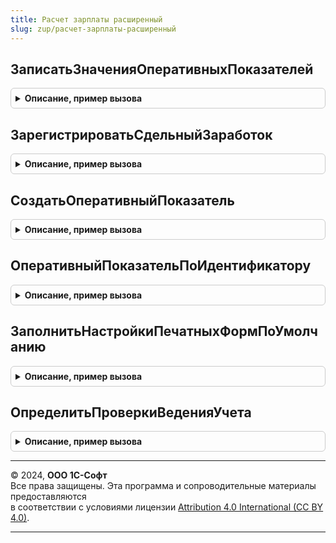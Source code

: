 ```yaml
---
title: Расчет зарплаты расширенный
slug: zup/расчет-зарплаты-расширенный
---
```



## ЗаписатьЗначенияОперативныхПоказателей
<details style="margin: 1em 0; padding: 0.5em; border: 1px solid #ccc; border-radius: 6px;">

<summary style="font-weight: bold; cursor: pointer;">Описание, пример вызова</summary>

```bsl

// Регистрирует значения оперативных показателей расчета зарплаты.
//
// Параметры:
//   Движения              - КоллекцияДвижений            - Движения документа.
//   Организация           - СправочникСсылка.Организации - Организация, выбранная в шапке документа.
//   ОперативныеПоказатели - ТаблицаЗначений              - Сведения о сдельном заработке сотрудников.
//
//     Обязательные колонки:
//       * Дата       - Дата                                       - Период регистрации записи.
//       * Сотрудник  - СправочникСсылка.Сотрудники                - Сотрудник.
//       * Показатель - СправочникСсылка.ПоказателиРасчетаЗарплаты - Показатель.
//       * Значение   - Число                                      - Значение показателя.
//
//     Необязательные колонки:
//       * ФизическоеЛицо - СправочникСсылка.ФизическиеЛица - Физическое лицо.
//       * Сторно         - Булево                          - Истина, если данная запись является сторнирующей.
//       * СтатьяФинансирования             - СправочникСсылка.СтатьиФинансированияЗарплата      - Статья финансирования.
//       * СпособОтраженияЗарплатыВБухучете - СправочникСсылка.СпособыОтраженияЗарплатыВБухУчете - Счет, субконто.
//       * ОтношениеКЕНВД                   - ПеречислениеСсылка.ОтношениеКЕНВДЗатратНаЗарплату  - Отношение к ЕНВД.
//       * Подразделение                    - СправочникСсылка.ПодразделенияОрганизаций          - Подразделение для
//                                                                                                 учета затрат.
//   ЗаписыватьДвижения - Булево - Если Истина, движения будут записаны.
//
Процедура ЗаписатьЗначенияОперативныхПоказателей(Движения, Организация, ОперативныеПоказатели, ЗаписыватьДвижения = Ложь) Экспорт
```

Пример вызова
```bsl
РасчетЗарплатыРасширенный.ЗаписатьЗначенияОперативныхПоказателей(Движения, Организация, ОперативныеПоказатели, ЗаписыватьДвижения);
```
</details>

## ЗарегистрироватьСдельныйЗаработок
<details style="margin: 1em 0; padding: 0.5em; border: 1px solid #ccc; border-radius: 6px;">

<summary style="font-weight: bold; cursor: pointer;">Описание, пример вызова</summary>

```bsl

// Регистрирует данные о сдельном заработке в движениях по регистру ЗначенияОперативныхПоказателейРасчетаЗарплатыСотрудников.
//
// Параметры:
//   Движения          - КоллекцияДвижений            - Движения документа.
//   Организация       - СправочникСсылка.Организации - Организация, выбранная в шапке документа.
//   СдельныйЗаработок - ТаблицаЗначений              - Сведения о сдельном заработке сотрудников.
//
//     Обязательные колонки:
//       * Дата      - Дата                        - Период регистрации записи.
//       * Сотрудник - СправочникСсылка.Сотрудники - Сотрудник.
//       * Значение  - Число                       - Значение показателя.
//
//     Необязательные колонки:
//       * ФизическоеЛицо - СправочникСсылка.ФизическиеЛица - Физическое лицо.
//       * Сторно         - Булево                          - Истина, если данная запись является сторнирующей.
//       * СтатьяФинансирования             - СправочникСсылка.СтатьиФинансированияЗарплата      - Статья финансирования.
//       * СпособОтраженияЗарплатыВБухучете - СправочникСсылка.СпособыОтраженияЗарплатыВБухУчете - Счет, субконто.
//       * ОтношениеКЕНВД                   - ПеречислениеСсылка.ОтношениеКЕНВДЗатратНаЗарплату  - Отношение к ЕНВД.
//       * Подразделение                    - СправочникСсылка.ПодразделенияОрганизаций          - Подразделение для
//                                                                                                 учета затрат.
//
Процедура ЗарегистрироватьСдельныйЗаработок(Движения, Организация, СдельныйЗаработок) Экспорт
```

Пример вызова
```bsl
РасчетЗарплатыРасширенный.ЗарегистрироватьСдельныйЗаработок(Движения, Организация, СдельныйЗаработок) 
```
</details>

## СоздатьОперативныйПоказатель
<details style="margin: 1em 0; padding: 0.5em; border: 1px solid #ccc; border-radius: 6px;">

<summary style="font-weight: bold; cursor: pointer;">Описание, пример вызова</summary>

```bsl

// Добавляет новый показатель расчета зарплаты,
// используемый для ввода оперативных данных.
//
// Параметры:
//  Идентификатор - Строка - Строковый идентификатор показателя.
//                           Используется в формуле начислений, а также для идентификации показателя в исходном коде.
//                           Идентификатор, используемый в формуле начислений, может изменятся пользователем,
//                           но из кода показатель всегда будет доступен при помощи метода
//                           РасчетЗарплатыРасширенный.ОперативныйПоказательПоИдентификатору.
//  Представление        - Строка - Пользовательское представление показателя.
//  КраткоеПредставление - Строка - Пользовательское представление для заголовков колонок в документах ввода.
//                                  Необязательный, по умолчанию совпадает с Представление.
//  Валюта   - СправочникСсылка.Валюты - Валюта показателя. Необязательный, по умолчанию - валюта учета.
//  Точность - Число                   - Точность значения показателя. Необязательный, по умолчанию - целое число.
//
// Возвращаемое значение:
// - СправочникСсылка.ПоказателиРасчетаЗарплаты - ссылка на созданный показатель.
//
Функция СоздатьОперативныйПоказатель(Идентификатор, Представление, КраткоеПредставление = Неопределено, Валюта = Неопределено, Точность = Неопределено) Экспорт
```

Пример вызова
```bsl
Результат = РасчетЗарплатыРасширенный.СоздатьОперативныйПоказатель(Идентификатор, Представление, КраткоеПредставление, Валюта, Точность);
```
</details>

## ОперативныйПоказательПоИдентификатору
<details style="margin: 1em 0; padding: 0.5em; border: 1px solid #ccc; border-radius: 6px;">

<summary style="font-weight: bold; cursor: pointer;">Описание, пример вызова</summary>

```bsl

// Получает оперативный показатель по служебному идентификатору.
//
// Параметры:
//	- Идентификатор - строка, служебный идентификатор показателя,
//			например, используемый при создании показателя
//			методом СоздатьОперативныйПоказатель.
//
// Возвращаемое значение:
// - СправочникСсылка.ПоказателиРасчетаЗарплаты - ссылка на созданный показатель.
//
Функция ОперативныйПоказательПоИдентификатору(Идентификатор) Экспорт
```

Пример вызова
```bsl
Результат = РасчетЗарплатыРасширенный.ОперативныйПоказательПоИдентификатору(Идентификатор) 
```
</details>

## ЗаполнитьНастройкиПечатныхФормПоУмолчанию
<details style="margin: 1em 0; padding: 0.5em; border: 1px solid #ccc; border-radius: 6px;">

<summary style="font-weight: bold; cursor: pointer;">Описание, пример вызова</summary>

```bsl

Процедура ЗаполнитьНастройкиПечатныхФормПоУмолчанию(ОписанияНастроек) Экспорт
```

Пример вызова
```bsl
РасчетЗарплатыРасширенный.ЗаполнитьНастройкиПечатныхФормПоУмолчанию(ОписанияНастроек) 
```
</details>

## ОпределитьПроверкиВеденияУчета
<details style="margin: 1em 0; padding: 0.5em; border: 1px solid #ccc; border-radius: 6px;">

<summary style="font-weight: bold; cursor: pointer;">Описание, пример вызова</summary>

```bsl

// См. КонтрольВеденияУчетаПереопределяемый.ПриОпределенииПроверок.
Процедура ОпределитьПроверкиВеденияУчета(ГруппыПроверок, Проверки) Экспорт
```

Пример вызова
```bsl
РасчетЗарплатыРасширенный.ОпределитьПроверкиВеденияУчета(ГруппыПроверок, Проверки) 
```
</details>

---

© 2024, **ООО 1С-Софт**  
Все права защищены. Эта программа и сопроводительные материалы предоставляются  
в соответствии с условиями лицензии [Attribution 4.0 International (CC BY 4.0)](https://creativecommons.org/licenses/by/4.0/legalcode).

---
